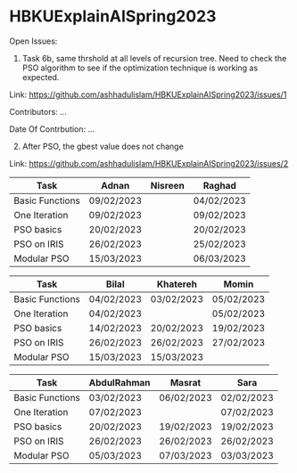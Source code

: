 # HBKUExplainAISpring2023

Open Issues:

1. Task 6b, same thrshold at all levels of recursion tree. Need to check the PSO algorithm to see if the optimization technique is working as expected.

Link: https://github.com/ashhadulislam/HBKUExplainAISpring2023/issues/1

Contributors: ...

Date Of Contrbution: ...

2. After PSO, the gbest value does not change

Link: https://github.com/ashhadulislam/HBKUExplainAISpring2023/issues/2




| Task            | Adnan      | Nisreen | Raghad     |
| --------------- | ---------- | ------- | ---------- |
| Basic Functions | 09/02/2023 |         | 04/02/2023 |
| One Iteration   | 09/02/2023 |         | 09/02/2023 |
| PSO basics      | 20/02/2023 |         | 20/02/2023 |
| PSO on IRIS     | 26/02/2023 |         | 25/02/2023 |
| Modular PSO     | 15/03/2023 |         | 06/03/2023 |





| Task            | Bilal      | Khatereh  | Momin      |
| --------------- | ---------- | --------- | ---------- |
| Basic Functions | 04/02/2023 | 03/02/2023| 05/02/2023 |
| One Iteration   | 04/02/2023 |           | 05/02/2023 |
| PSO basics      | 14/02/2023 | 20/02/2023| 19/02/2023 |
| PSO on IRIS     | 26/02/2023 | 26/02/2023| 27/02/2023 |
| Modular PSO     | 15/03/2023 | 15/03/2023|            |



| Task            | AbdulRahman | Masrat     | Sara       |
| --------------- | ----------- | ---------- | ---------- |
| Basic Functions | 03/02/2023  | 06/02/2023 | 02/02/2023 |
| One Iteration   | 07/02/2023  |            | 07/02/2023 |
| PSO basics      | 20/02/2023  | 19/02/2023 | 19/02/2023 |
| PSO on IRIS     | 26/02/2023  | 26/02/2023 | 26/02/2023 |
| Modular PSO     | 05/03/2023  | 07/03/2023 | 03/03/2023 |



